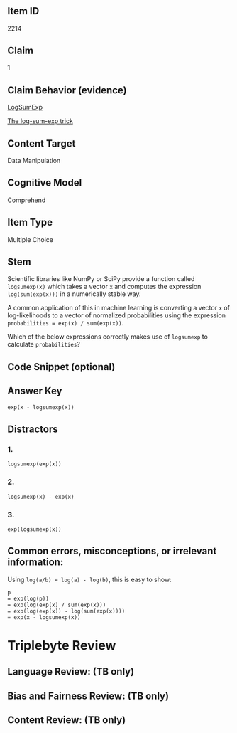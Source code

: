 #


## Item ID
2214

## Claim

1

## Claim Behavior (evidence)
[LogSumExp](https://en.wikipedia.org/wiki/LogSumExp#log-sum-exp_trick_for_log-domain_calculations)

[The log-sum-exp trick](https://gregorygundersen.com/blog/2020/02/09/log-sum-exp/)


## Content Target

Data Manipulation

## Cognitive Model

Comprehend

## Item Type

Multiple Choice

## Stem

Scientific libraries like NumPy or SciPy provide a function called `logsumexp(x)` which takes a vector `x` and computes the expression `log(sum(exp(x)))` in a numerically stable way. 

A common application of this in machine learning is converting a vector `x` of log-likelihoods to a vector of normalized probabilities using the expression `probabilities = exp(x) / sum(exp(x))`. 

Which of the below expressions correctly makes use of `logsumexp` to calculate `probabilities`?

## Code Snippet (optional)

## Answer Key

`exp(x - logsumexp(x))`

## Distractors
### 1.

`logsumexp(exp(x))`

### 2.

`logsumexp(x) - exp(x)`

### 3.

`exp(logsumexp(x))`


## Common errors, misconceptions, or irrelevant information:

Using `log(a/b) = log(a) - log(b)`, this is easy to show:

```
p 
= exp(log(p)) 
= exp(log(exp(x) / sum(exp(x)))
= exp(log(exp(x)) - log(sum(exp(x))))
= exp(x - logsumexp(x))
```


# Triplebyte Review


## Language Review: (TB only)


## Bias and Fairness Review: (TB only)


## Content Review: (TB only)

